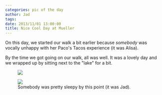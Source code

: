 ```yaml
---
categories: pic of the day
author: Jad
tags: 
date: 2013/11/01 13:00:00
title: Nice Cool Day at Mueller
---
```

On this day, we started our walk a bit earlier because *somebody* was vocally unhappy with her Paco's Tacos experience (it was Alisa).

By the time we got going on our walk, all was well.  It was a lovely day and we wrapped up by sitting next to the "lake" for a bit.
<figure>
<img src="/img/2013/11/01/img_5321_medium.jpg" />
<figcaption></figcaption>
</figure>

<figure>
<img src="/img/2013/11/01/img_5315_medium.jpg" />
<figcaption>Somebody was pretty sleepy by this point (it was Jad).</figcaption>
</figure>

